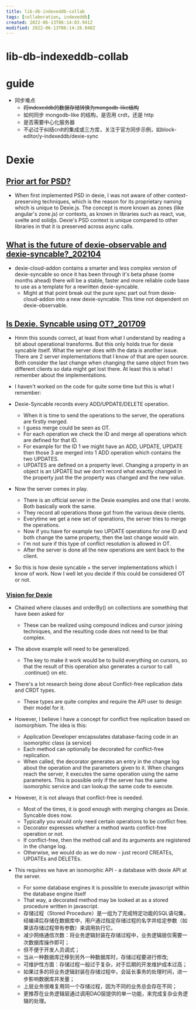 ```yaml
---
title: lib-db-indexeddb-collab
tags: [collaboration, indexeddb]
created: 2022-06-13T06:14:03.941Z
modified: 2022-06-13T06:14:26.048Z
---
```


# lib-db-indexeddb-collab

# guide

- 同步难点
  - ~~将indexeddb的数据存储转换为mongodb-like结构~~
  - 如何同步 mongodb-like 的结构，是否用 crdt，还是 http
  - 是否需要中心化服务器
  - 不必过于纠结crdt的集成或三方库，关注于官方同步示例，如block-editor/y-indexeddb/dexie-sync
# Dexie

## [Prior art for PSD?](https://github.com/dexie/Dexie.js/discussions/1617)

- When first implemented PSD in dexie, I was not aware of other context-preserving techniques, which is the reason for its proprietary naming which is unique to Dexie.js. The concept is more known as zones (like angular's zone.js) or contexts, as known in libraries such as react, vue, svelte and solidjs. Dexie's PSD context is unique compared to other libraries in that it is preserved across async calls.

## [What is the future of dexie-observable and dexie-syncable?_202104](https://github.com/dexie/Dexie.js/issues/1289)

- dexie-cloud-addon contains a smarter and less complex version of dexie-syncable so once it has been through it's beta phase (some months ahead) there will be a stable, faster and more reliable code base to use as a template for a rewritten dexie-syncable. 
  - Might at that point break out the pure sync part out from dexie-cloud-addon into a new dexie-syncable. This time not dependent on dexie-observable. 

## [Is Dexie. Syncable using OT?_201709](https://github.com/dexie/Dexie.js/issues/587)

- Hmm this sounds correct, at least from what I understand by reading a bit about operational transforms. But this only holds true for dexie syncable itself. What the server does with the data is another issue. There are 2 server implementations that I know of that are open source. Both consider the last change when changing the same object from two different clients so data might get lost there. At least this is what I remember about the implementations.

- I haven't worked on the code for quite some time but this is what I remember:
- Dexie-Syncable records every ADD/UPDATE/DELETE operation. 
  - When it is time to send the operations to the server, the operations are firstly merged. 
  - I guess merge could be seen as OT. 
  - For each operation we check the ID and merge all operations which are defined for that ID. 
  - For example for the ID 1 we might have an ADD, UPDATE, UPDATE then those 3 are merged into 1 ADD operation which contains the two UPDATES. 
  - UPDATES are defined on a property level. Changing a property in an object is an UPDATE but we don't record what exactly changed in the property just the the property was changed and the new value.
- Now the server comes in play. 
  - There is an official server in the Dexie examples and one that I wrote. Both basically work the same. 
  - They record all operations those got from the various dexie clients. 
  - Everytime we get a new set of operations, the server tries to merge the operations. 
  - Now if you have for example two UPDATE operations for one ID and both change the same property, then the last change would win. 
  - I'm not sure if this type of conflict resolution is allowed in OT. 
  - After the server is done all the new operations are sent back to the client.
- So this is how dexie syncable + the server implementations which I know of work. Now I well let you decide if this could be considered OT or not.

### [Vision for Dexie](https://github.com/dexie/Dexie.js/issues/427)

- Chained where clauses and orderBy() on collections are something that have been asked for
  - These can be realized using compound indices and cursor joining techniques, and the resulting code does not need to be that complex. 
- The above example will need to be generalized. 
  - The key to make it work would be to build everything on cursors, so that the result of this operation also generates a cursor to call .continue() on etc.

- There's a lot research being done about Conflict-free replication data and CRDT types. 
  - These types are quite complex and require the API user to design their model for it. 
- However, I believe I have a concept for conflict free replication based on isomorphism. The idea is this:
  - Application Developer encapsulates database-facing code in an isomorphic class (a service)
  - Each method can optionally be decorated for conflict-free replication.
  - When called, the decorator generates an entry in the change log about the operation and the parameters given to it. When changes reach the server, it executes the same operation using the same parameters. This is possible only if the server has the same isomorphic service and can lookup the same code to execute.
- However, it is not always that conflict-free is needed. 
  - Most of the times, it is good enough with merging changes as Dexie. Syncable does now. 
  - Typically you would only need certain operations to be conflict free. 
  - Decorator expresses whether a method wants conflict-free operation or not. 
  - If conflict-free, then the method call and its arguments are registered in the change log. 
  - Otherwise, we would do as we do now - just record CREATEs, UPDATEs and DELETEs.
- This requires we have an isomorphic API - a database with dexie API at the server. 
  - For some database engines it is possible to execute javascript within the database engine itself
  - That way, a decorated method may be looked at as a stored procedure written in javascript.
  - 存储过程（Stored Procedure）是一组为了完成特定功能的SQL语句集，经编译后存储在数据库中，用户通过指定存储过程的名字并给定参数（如果该存储过程带有参数）来调用执行它。
  - 减少网络通信次数：将业务逻辑封装在存储过程中，业务逻辑层仅需要一次数据库操作即可；
  - 但不便于开发人员调式；
  - 当从一种数据库迁移到另外一种数据库时，存储过程要进行修改; 
  - 可维护性方面：存储过程一般过于复杂，对于后期的开发维护成本过高；
  - 如果过多的将业务逻辑封装在存储过程中，会延长事务的处理时间，进一步影响数据库并发量；
  - 上层业务很难复用同一个存储过程，因为不同的业务总会存在不同；
  - 更推荐在业务逻辑层通过调用DAO层提供的单一功能，来完成复杂业务逻辑的处理。
